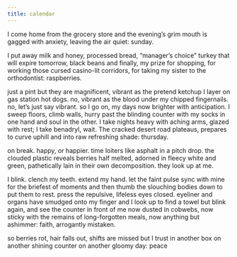 ```yaml
---
title: calendar      
---
```

I come home from the grocery store and the evening’s grim mouth is 
gagged with anxiety, leaving the air quiet: sunday. 

I put away milk and honey, processed bread, “manager’s choice” turkey 
that will expire tomorrow, black beans and finally, my prize
for  shopping, for working those cursed casino-lit corridors, for taking 
my sister to the orthodontist: raspberries.

just a pint but they are magnificent, vibrant as the pretend ketchup I layer on gas station hot dogs. 
no, vibrant as the blood under my chipped fingernails. 
no, let’s
just say vibrant. 
so I go on, my days now brighter 
with anticipation. I sweep floors, climb walls, hurry 
past the blinding counter with my socks in one hand and soul in the other. I take nights heavy with aching arms, glazed with rest; I take benadryl,
wait. The cracked desert road plateaus, prepares to curve uphill and into raw
refreshing shade: thursday.

on break. happy, or happier. time loiters like asphalt
in a pitch drop.
the clouded plastic reveals berries half melted, adorned in fleecy white and green, pathetically lain in their own decomposition. they look up at me. 

I blink. clench my teeth. extend my hand. let the faint pulse sync with mine for the briefest of moments and then thumb
the slouching bodies down to put them to rest.
press the repulsive, lifeless eyes closed. eyeliner and organs have smudged onto my finger and I look up to find a towel 
but blink again, and see
the counter in front of me now dusted in cobwebs, now sticky with the remains of 
long-forgotten meals, now anything but ashimmer: faith, arrogantly 
mistaken.

so berries rot, hair falls out, shifts are missed but I trust 
in another box on another shining counter on another gloomy day: peace